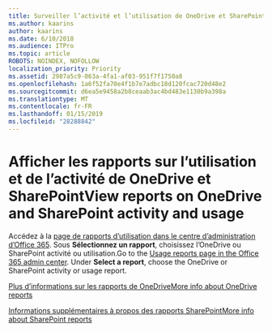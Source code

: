 ```yaml
---
title: Surveiller l’activité et l’utilisation de OneDrive et SharePoint
ms.author: kaarins
author: kaarins
ms.date: 6/10/2018
ms.audience: ITPro
ms.topic: article
ROBOTS: NOINDEX, NOFOLLOW
localization_priority: Priority
ms.assetid: 2987a5c9-063a-4fa1-af03-951f7f1750a8
ms.openlocfilehash: 1a6f52fa70e4f1b7e7adbc18d120fcac720d48e2
ms.sourcegitcommit: d6ea5e9458a2b8ceaab3ac4bd483e1130b9a398a
ms.translationtype: MT
ms.contentlocale: fr-FR
ms.lasthandoff: 01/15/2019
ms.locfileid: "28288842"
---
```

# <a name="view-reports-on-onedrive-and-sharepoint-activity-and-usage"></a><span data-ttu-id="b2be3-102">Afficher les rapports sur l’utilisation et de l’activité de OneDrive et SharePoint</span><span class="sxs-lookup"><span data-stu-id="b2be3-102">View reports on OneDrive and SharePoint activity and usage</span></span>

<span data-ttu-id="b2be3-p101">Accédez à la [page de rapports d’utilisation dans le centre d’administration d’Office 365](https://admin.microsoft.com/AdminPortal/Home). Sous **Sélectionnez un rapport**, choisissez l’OneDrive ou SharePoint activité ou utilisation.</span><span class="sxs-lookup"><span data-stu-id="b2be3-p101">Go to the [Usage reports page in the Office 365 admin center](https://admin.microsoft.com/AdminPortal/Home). Under **Select a report**, choose the OneDrive or SharePoint activity or usage report.</span></span> 
  
[<span data-ttu-id="b2be3-105">Plus d’informations sur les rapports de OneDrive</span><span class="sxs-lookup"><span data-stu-id="b2be3-105">More info about OneDrive reports</span></span>](https://go.microsoft.com/fwlink/?linkid=875239)
  
[<span data-ttu-id="b2be3-106">Informations supplémentaires à propos des rapports SharePoint</span><span class="sxs-lookup"><span data-stu-id="b2be3-106">More info about SharePoint reports</span></span>](https://go.microsoft.com/fwlink/?linkid=875240)
  

